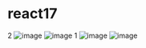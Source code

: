 # react17
2
![image](https://github.com/user-attachments/assets/673f230b-0602-484d-9d51-82d5761b44b2)
![image](https://github.com/user-attachments/assets/1518b4b8-45a5-4413-ae8c-799f2ee09ae3)
1
![image](https://github.com/user-attachments/assets/ca410390-cd8f-43a7-9a21-e9461ff19335)
![image](https://github.com/user-attachments/assets/0e8483f3-4cd4-4666-b8ff-27a1338f7ce8)
